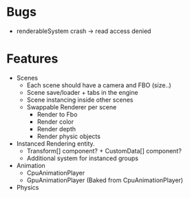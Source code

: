 
# Bugs

- renderableSystem crash -> read access denied

# Features

- Scenes
  - Each scene should have a camera and FBO (size..)
  - Scene save/loader + tabs in the engine
  - Scene instancing inside other scenes
  - Swappable Renderer per scene
    - Render to Fbo
    - Render color
    - Render depth
    - Render physic objects
- Instanced Rendering entity.
  - Transform[] component? + CustomData[] component?
  - Additional system for instanced groups
- Animation
  - CpuAnimationPlayer
  - GpuAnimationPlayer (Baked from CpuAnimationPlayer)
- Physics
